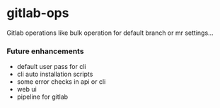 # gitlab-ops

Gitlab operations like bulk operation for default branch or mr settings...

### Future enhancements
- default user pass for cli
- cli auto installation scripts
- some error checks in api or cli
- web ui
- pipeline for gitlab
